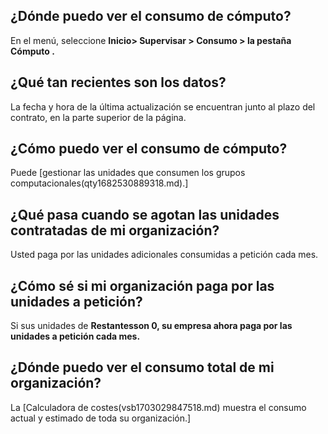 ## ¿Dónde puedo ver el consumo de cómputo?


En el menú, seleccione **Inicio> **Supervisar** > **Consumo** > la pestaña **Cómputo** .**

## ¿Qué tan recientes son los datos?


La fecha y hora de la última actualización se encuentran junto al plazo del contrato, en la parte superior de la página.

## ¿Cómo puedo ver el consumo de cómputo?


Puede [gestionar las unidades que consumen los grupos computacionales(qty1682530889318.md).]

## ¿Qué pasa cuando se agotan las unidades contratadas de mi organización?


Usted paga por las unidades adicionales consumidas a petición cada mes.

## ¿Cómo sé si mi organización paga por las unidades a petición?


Si sus unidades de **Restantesson 0, su empresa ahora paga por las unidades a petición cada mes.**

## ¿Dónde puedo ver el consumo total de mi organización?


La [Calculadora de costes(vsb1703029847518.md) muestra el consumo actual y estimado de toda su organización.]

